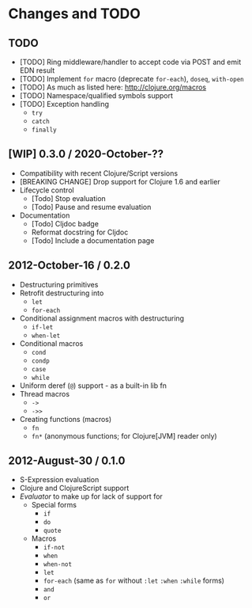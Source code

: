 # Changes and TODO

## TODO

* [TODO] Ring middleware/handler to accept code via POST and emit EDN result
* [TODO] Implement `for` macro (deprecate `for-each`), `doseq`, `with-open`
* [TODO] As much as listed here: http://clojure.org/macros
* [TODO] Namespace/qualified symbols support
* [TODO] Exception handling
  * `try`
  * `catch`
  * `finally`


## [WIP] 0.3.0 / 2020-October-??

- Compatibility with recent Clojure/Script versions
- [BREAKING CHANGE] Drop support for Clojure 1.6 and earlier
- Lifecycle control
  - [Todo] Stop evaluation
  - [Todo] Pause and resume evaluation
- Documentation
  - [Todo] Cljdoc badge
  - Reformat docstring for Cljdoc
  - [Todo] Include a documentation page


## 2012-October-16 / 0.2.0

* Destructuring primitives
* Retrofit destructuring into
  * `let`
  * `for-each`
* Conditional assignment macros with destructuring
  * `if-let`
  * `when-let`
* Conditional macros
  * `cond`
  * `condp`
  * `case`
  * `while`
* Uniform deref (`@`) support - as a built-in lib fn
* Thread macros
  * `->`
  * `->>`
* Creating functions (macros)
  * `fn`
  * `fn*` (anonymous functions; for Clojure[JVM] reader only)

## 2012-August-30 / 0.1.0

* S-Expression evaluation
* Clojure and ClojureScript support
* _Evaluator_ to make up for lack of support for
  * Special forms
    * `if`
    * `do`
    * `quote`
  * Macros
    * `if-not`
    * `when`
    * `when-not`
    * `let`
    * `for-each` (same as `for` without `:let` `:when` `:while` forms)
    * `and`
    * `or`
